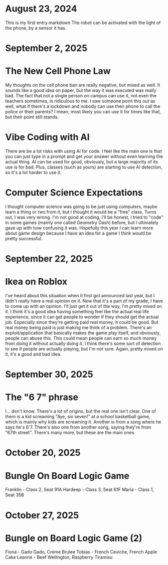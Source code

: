 # August 23, 2024
This is my first entry.markdown
The robot can be activated with the light of the phone, by a sensor it has.

# September 2, 2025
# The New Cell Phone Law
My thoughts on the cell phone ban are really negative, but mixed as well. It sounds like a good idea on paper, but the way it was executed was really bad. The fact that not a single person on campus can use it, not even the teachers sometimes, is ridiculous to me. I saw someone point this out as well, what if there's a lockdown and nobody can use their phone to call the police or their parents? I mean, most likely you can use it for times like that, but their point still stands.
# Vibe Coding with AI
There are be a lot risks with using AI for code. I feel like the main one is that you can just type in a prompt and get your answer without even learning the actual thing. AI can be used for good, obviously, but a large majority of its use is for bad. Plus, classes (such as yours) are starting to use AI detection, so it's a lot harder to use it.
# Computer Science Expectations
I thought computer science was going to be just using computers, maybe learn a thing or two from it, but I thought it would be a "free" class. Turns out, I was very wrong. I'm not good at coding, I'll be honest, I tried to "code" in some games (mainly one called Geometry Dash) before, but I ultimately gave up with how confusing it was. Hopefully this year I can learn more about game design because I have an idea for a game I think would be pretty successful.



# September 22, 2025
# Ikea on Roblox
I've heard about this situation when it first got announced last year, but I didn't really have a real opinion on it. Now that it's a part of my grade, I have to come up with an opinion. I'll just get it out of the way, I'm pretty mixed on it. I think it's a good idea having something feel like the actual real life experience, since it can get people to wonder if they should get the actual job. Especially since they're getting paid real money, it could be good. But real money being paid is just making me think of a problem. There's an exploit/application that basically makes the game play itself, and obviously, people can abuse this. This could mean people can earn so much money from doing it without actually doing it. I think there's some sort of detection to see if people are actually playing, but I'm not sure. Again, pretty mixed on it, it's a good and bad idea.

# September 30, 2025
# The "6 7" phrase
I... don't know. There's a lot of origins, but the real one isn't clear. One of them is a kid screaming "Aye, six seven!" at a school basketball game, which is mainly why kids are screaming it. Another is from a song where he says he's 6'7. There's also one from another song, saying they're from "67th street". There's many more, but these are the main ones.

# October 20, 2025
# Bungle On Board Logic Game
Franklin - Class 2, Seat 91A
Hardeep - Class 3, Seat 61F
Maria - Class 1, Seat 35B

# October 27, 2025
# Bungle on Board Logic Game (2)
Fiona - Gado Gado, Creme Brulee
Tobias - French Ceviche, French Apple Cake
Leanne - Beef Wellington, Raspberry Tiramisu
